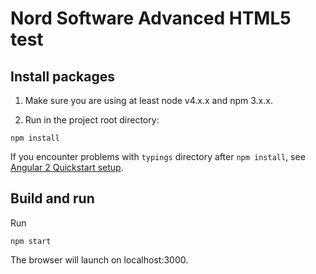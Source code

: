 # Nord Software Advanced HTML5 test

## Install packages

1. Make sure you are using at least node v4.x.x and npm 3.x.x.

2. Run in the project root directory:

`npm install`

If you encounter problems with `typings` directory after `npm install`, see [Angular 2 Quickstart setup](https://angular.io/docs/ts/latest/quickstart.html#!#install-packages).

## Build and run

Run

`npm start`

The browser will launch on localhost:3000.
